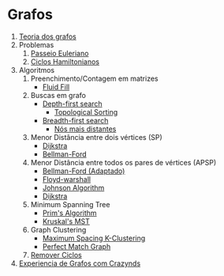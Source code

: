 # Grafos

1. [Teoria dos grafos](./teoria.md)
2. Problemas
   1. [Passeio Euleriano](./konisgsberg.md)
   2. [Ciclos Hamiltonianos](./hamiltonianos.md)
3. Algoritmos
   1. Preenchimento/Contagem em matrizes
        - [Fluid Fill](./fluidfill.md)
   2. Buscas em grafo
        - [Depth-first search](./dfs.md)
          - [Topological Sorting](./dfs.md#topological-sorting)
        - [Breadth-first search](./bfs.md)
           - [Nós mais distantes](./bfs.md#nós-mais-distantes)
   3. Menor Distância entre dois vértices (SP)
        - [Dijkstra](./dijkstra.md)
        - [Bellman-Ford](./Bellman-Ford.md)
   4. Menor Distância entre todos os pares de vértices (APSP)
        - [Bellman-Ford (Adaptado)](./Bellman-Ford.md#APSP)
        - [Floyd-warshall](./floyd-warshall.md)
        - [Johnson Algorithm](./johnson-algorithm.md)
        - [Dijkstra](./dijkstra.md#APSP)
   5. Minimum Spanning Tree
        - [Prim's Algorithm](./prims-algorithm.md)
        - [Kruskal's MST](./kruskalsmst.md)
   6. Graph Clustering 
        - [Maximum Spacing K-Clustering](./spacingClustering.md)
        - [Perfect Match Graph](./perfect-match-graph.md)
   7. [Remover Ciclos](./removecycles.md) 
4.  [Experiencia de Grafos com Crazynds](./GrafosCrazynds/README.md)
